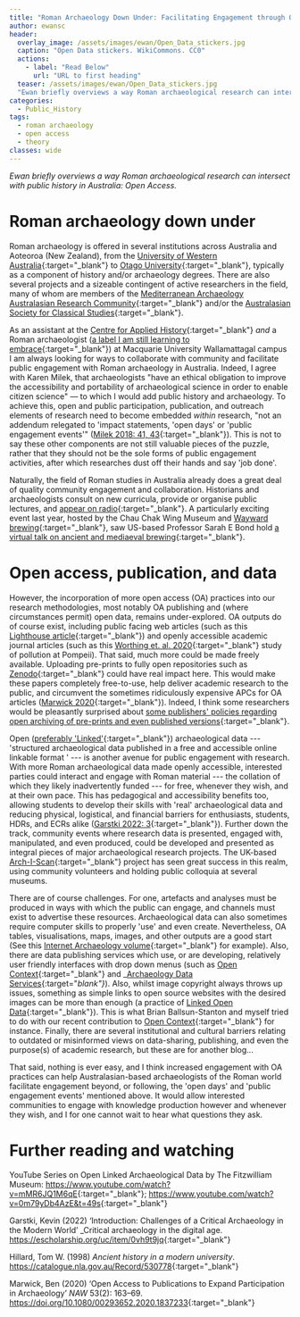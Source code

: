 ```yaml
---
title: "Roman Archaeology Down Under: Facilitating Engagement through Openness"
author: ewansc
header:
  overlay_image: /assets/images/ewan/Open_Data_stickers.jpg
  caption: "Open Data stickers. WikiCommons. CC0"
  actions:
    - label: "Read Below"
      url: "URL to first heading"
  teaser: /assets/images/ewan/Open_Data_stickers.jpg
  "Ewan briefly overviews a way Roman archaeological research can intersect with public history in Australia: Open Access."
categories:
  - Public_History
tags:
  - roman archaeology
  - open access
  - theory
classes: wide
---
```

_Ewan briefly overviews a way Roman archaeological research can intersect with public history in Australia: Open Access._

# Roman archaeology down under
Roman archaeology is offered in several institutions across Australia and Aoteoroa (New Zealand), from the [University of Western Australia](https://www.uwa.edu.au/schools/humanities/classics-and-ancient-history){:target="_blank"} to [Otago University](https://www.otago.ac.nz/classics/index.html){:target="_blank"}, typically as a component of history and/or archaeology degrees. There are also several projects and a sizeable contingent of active researchers in the field, many of whom are members of the [Mediterranean Archaeology Australasian Research Community](https://mediterraneanarcha.wixsite.com/maarc){:target="_blank"} and/or the [Australasian Society for Classical Studies](https://www.ascs.org.au/){:target="_blank"}.

As an assistant at the [Centre for Applied History](https://www.mq.edu.au/research/research-centres-groups-and-facilities/resilient-societies/centres/centre-for-applied-history){:target="_blank"} _and_ a Roman archaeologist ([a label I am still learning to embrace](https://archaeohumanities.substack.com/p/about-the-author-researcher-identity){:target="_blank"}) at Macquarie University Wallamattagal campus I am always looking for ways to collaborate with community and facilitate public engagement with Roman archaeology in Australia. Indeed, I agree with Karen Milek, that archaeologists "have an ethical obligation to improve the accessibility and portability of archaeological science in order to enable citizen science" &mdash; to which I would add public history and archaeology. To achieve this, open and public participation, publication, and outreach elements of research need to become embedded _within_ research, "not an addendum relegated to 'impact statements, 'open days' or 'public engagement events'" ([Milek 2018: 41, 43](https://doi.org/10.1080/00293652.2018.1552312){:target="_blank"}). This is not to say these other components are not still valuable pieces of the puzzle, rather that they should not be the sole forms of public engagement activities, after which researches dust off their hands and say 'job done'.

Naturally, the field of Roman studies in Australia already does a great deal of quality community engagement and collaboration. Historians and archaeologists consult on new curricula, provide or organise public lectures, and [appear on radio](https://www.abc.net.au/radio/programs/nightlife/the-battle-of-the-tuetoborg-forest/10213198){:target="_blank"}. A particularly exciting event last year, hosted by the Chau Chak Wing Museum and [Wayward brewing](https://www.wayward.com.au/){:target="_blank"}, saw US-based Professor Sarah E Bond hold [a virtual talk on ancient and mediaeval brewing](https://www.sydney.edu.au/museum/whats-on/talks-and-events/early-medieval-beer-and-brewers.html){:target="_blank"}.

# Open access, publication, and data
However, the incorporation of more open access (OA) practices into our research methodologies, most notably OA publishing and (where circumstances permit) open data, remains under-explored. OA outputs do of course exist, including public facing web articles (such as this [Lighthouse article](https://lighthouse.mq.edu.au/article/february-2021/What-was-it-like-to-be-old-in-ancient-Rome){:target="_blank"}) and openly accessible academic journal articles (such as this [Worthing et. al. 2020](https://publons.com/publon/10.10.1111/arcm.12570){:target="_blank"} study of pollution at Pompeii). That said, much more could be made freely available. Uploading pre-prints to fully open repositories such as [Zenodo](https://zenodo.org/){:target="_blank"} could have real impact here. This would make these papers completely free-to-use, help deliver academic research to the public, and circumvent the sometimes ridiculously expensive APCs for OA articles ([Marwick 2020](https://doi.org/10.1080/00293652.2020.1837233){:target="_blank"}). Indeed, I think some researchers would be pleasantly surprised about [some publishers' policies regarding open archiving of pre-prints and even published versions](https://en.wikipedia.org/wiki/Copyright_policies_of_academic_publishers){:target="_blank"}.

Open ([preferably 'Linked'](https://www.youtube.com/watch?v=0m79yDb4AzE&t=49s){:target="_blank"}) archaeological data --- 'structured archaeological data published in a free and accessible online linkable format ' --- is another avenue for public engagement with research. With more Roman archaeological data made openly accessible, interested parties could interact and engage with Roman material --- the collation of which they likely inadvertently funded --- for free, whenever they wish, and at their own pace. This has pedagogical and accessibility benefits too, allowing students to develop their skills with 'real' archaeological data and reducing physical, logistical, and financial barriers for enthusiasts, students, HDRs, and ECRs alike ([Garstki 2022: 3]( https://escholarship.org/uc/item/0vh9t9jq){:target="_blank"}). Further down the track, community events where research data is presented, engaged with, manipulated, and even produced, could be developed and presented as integral pieces of major archaeological research projects. The UK-based [Arch-I-Scan](https://archiscannews.com/2023/01/10/arch-i-scans-2022-in-review/){:target="_blank"} project has seen great success in this realm, using community volunteers and holding public colloquia at several museums.

There are of course challenges. For one, artefacts and analyses must be produced in ways with which the public can engage, and channels must exist to advertise these resources. Archaeological data can also sometimes require computer skills to properly 'use' and even create. Nevertheless, OA tables, visualisations, maps, images, and other outputs are a good start (See this [Internet Archaeology volume](https://intarch.ac.uk/journal/issue24/5/tof.html){:target="_blank"} for example). Also, there are data publishing services which use, or are developing, relatively user friendly interfaces with drop down menus (such as [Open Context](https://opencontext.org/){:target="_blank"} and _[Archaeology Data Services](https://archaeologydataservice.ac.uk/){:target="_blank"}_). Also, whilst image copyright always throws up issues, something as simple links to open source websites with the desired images can be more than enough (a practice of [Linked Open Data](https://www.youtube.com/watch?v=mMR6JQ1M6qE){:target="_blank"}). This is what Brian Ballsun-Stanton and myself tried to do with our recent contribution to [Open Context](https://opencontext.org/subjects/688fdbab-af4d-43a1-b226-f033a07074d2){:target="_blank"} for instance. Finally, there are several institutional and cultural barriers relating to outdated or misinformed views on data-sharing, publishing, and even the purpose(s) of academic research, but these are for another blog...

That said, nothing is ever easy, and I think increased engagement with OA practices can help Australasian-based archaeologists of the Roman world facilitate engagement beyond, or following, the 'open days' and 'public engagement events' mentioned above. It would allow interested communities to engage with knowledge production however and whenever they wish, and I for one cannot wait to hear what questions they ask.

# Further reading and watching
YouTube Series on Open Linked Archaeological Data by The Fitzwilliam Museum: <https://www.youtube.com/watch?v=mMR6JQ1M6qE>{:target="_blank"}; <https://www.youtube.com/watch?v=0m79yDb4AzE&t=49s>{:target="_blank"}

Garstki, Kevin (2022) ‘Introduction: Challenges of a Critical Archaeology in the Modern World’ _Critical archaeology in the digital age. <https://escholarship.org/uc/item/0vh9t9jq>{:target="_blank"}

Hillard, Tom W. (1998) _Ancient history in a modern university_. <https://catalogue.nla.gov.au/Record/530778>{:target="_blank"}

Marwick, Ben (2020) ‘Open Access to Publications to Expand Participation in Archaeology’ _NAW_ 53(2): 163–69. <https://doi.org/10.1080/00293652.2020.1837233>{:target="_blank"}
